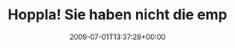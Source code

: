---
retweeted: false
source: <a href="http://twitter.com" rel="nofollow">Twitter Web Client</a>
entities:
  hashtags:
  - text: sun
    indices:
    - '65'
    - '69'
  symbols: []
  user_mentions: []
  urls: []
display_text_range:
- '0'
- '69'
favorite_count: '0'
id_str: '2419980637'
truncated: false
retweet_count: '0'
id: '2419980637'
created_at: Wed Jul 01 13:37:28 +0000 2009
favorited: false
full_text: 'Hoppla! Sie haben nicht die empfohlene Java-Version installiert. #sun'
lang: de
tags:
- sun
- pesos:twitter
date: '2009-07-01T13:37:28+00:00'
src: https://twitter.com/bascht/status/2419980637
original_url: https://twitter.com/bascht/status/2419980637
type: twitter_tweet
text: 'Hoppla! Sie haben nicht die empfohlene Java-Version installiert. #sun'
title: Hoppla! Sie haben nicht die emp

---